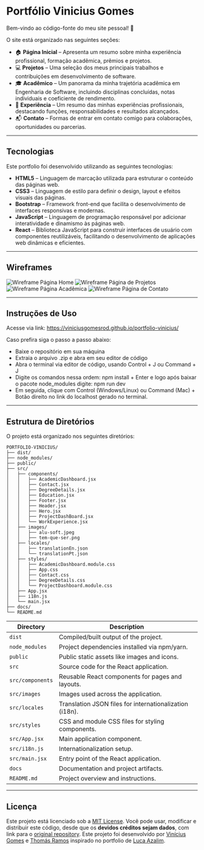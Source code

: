 # Portfólio Vinicius Gomes

Bem-vindo ao código-fonte do meu site pessoal! 👋

O site está organizado nas seguintes seções:

- 🏠 **Página Inicial** – Apresenta um resumo sobre minha experiência profissional, formação acadêmica, prêmios e projetos.
- 💻 **Projetos** – Uma seleção dos meus principais trabalhos e contribuições em desenvolvimento de software.
- 🎓 **Acadêmico** – Um panorama da minha trajetória acadêmica em Engenharia de Software, incluindo disciplinas concluídas, notas individuais e coeficiente de rendimento.
- 💼 **Experiência** – Um resumo das minhas experiências profissionais, destacando funções, responsabilidades e resultados alcançados.
- 📬 **Contato** – Formas de entrar em contato comigo para colaborações, oportunidades ou parcerias.

---

## Tecnologias

Este portfolio foi desenvolvido utilizando as seguintes tecnologias:

- **HTML5** – Linguagem de marcação utilizada para estruturar o conteúdo das páginas web.
- **CSS3** – Linguagem de estilo para definir o design, layout e efeitos visuais das páginas.
- **Bootstrap** – Framework front-end que facilita o desenvolvimento de interfaces responsivas e modernas.
- **JavaScript** – Linguagem de programação responsável por adicionar interatividade e dinamismo às páginas web.
- **React** – Biblioteca JavaScript para construir interfaces de usuário com componentes reutilizáveis, facilitando o desenvolvimento de aplicações web dinâmicas e eficientes.

---

## Wireframes 

![Wireframe Página Home](https://github.com/viniciusgomesrod/portfolio/blob/main/docs/wireframes/wireframe_pagina_home.png)
![Wireframe Página de Projetos](https://github.com/viniciusgomesrod/portfolio/blob/main/docs/wireframes/wireframe_pagina_projetos.png)
![Wireframe Página Acadêmica](https://github.com/viniciusgomesrod/portfolio/blob/main/docs/wireframes/wireframe_pagina_academica.png)
![Wireframe Página de Contato](https://github.com/viniciusgomesrod/portfolio/blob/main/docs/wireframes/wireframe_pagina_contato.png)

---

## Instruções de Uso


Acesse via link: https://viniciusgomesrod.github.io/portfolio-vinicius/ 

Caso prefira siga o passo a passo abaixo:
- Baixe o repositório em sua máquina
- Extraia o arquivo .zip e abra em seu editor de código
- Abra o terminal via editor de código, usando Control + J ou Command + J
- Digite os comandos nessa ordem: npm install + Enter e logo após baixar o pacote node_modules digite: npm run dev
- Em seguida, clique com Control (Windows/Linux) ou Command (Mac) + Botão direito no link do localhost gerado no terminal.

---

## Estrutura de Diretórios

O projeto está organizado nos seguintes diretórios:

```text
PORTFOLIO-VINICIUS/
├── dist/
├── node_modules/
├── public/
├── src/
│   ├── components/
│   │   ├── AcademicDashboard.jsx
│   │   ├── Contact.jsx
│   │   ├── DegreeDetails.jsx
│   │   ├── Education.jsx
│   │   ├── Footer.jsx
│   │   ├── Header.jsx
│   │   ├── Hero.jsx
│   │   ├── ProjectDashBoard.jsx
│   │   └── WorkExperience.jsx
│   ├── images/
│   │   ├── alu-soft.jpeg
│   │   ├── tem-que-ser.png
│   ├── locales/
│   │   ├── translationEn.json
│   │   └── translationPt.json
│   ├── styles/
│   │   ├── AcademicDashboard.module.css
│   │   ├── App.css
│   │   ├── Contact.css
│   │   ├── DegreeDetails.css
│   │   └── ProjectDashboard.module.css
│   ├── App.jsx
│   ├── i18n.js
│   └── main.jsx
├── docs/
└── README.md
```

| Directory              | Description                                             |
| ---------------------- | ------------------------------------------------------- |
| `dist`                 | Compiled/built output of the project.                  |
| `node_modules`         | Project dependencies installed via npm/yarn.           |
| `public`               | Public static assets like images and icons.            |
| `src`                  | Source code for the React application.                 |
| `src/components`       | Reusable React components for pages and layouts.       |
| `src/images`           | Images used across the application.                    |
| `src/locales`          | Translation JSON files for internationalization (i18n).|
| `src/styles`           | CSS and module CSS files for styling components.       |
| `src/App.jsx`          | Main application component.                             |
| `src/i18n.js`          | Internationalization setup.                             |
| `src/main.jsx`         | Entry point of the React application.                  |
| `docs`                 | Documentation and project artifacts.                   |
| `README.md`            | Project overview and instructions.                     |

---

## Licença

Este projeto está licenciado sob a [MIT License](./LICENSE).
Você pode usar, modificar e distribuir este código, desde que os **devidos créditos sejam dados**, com link para o [original repository](https://github.com/viniciusgomesrod/portfolio). 
Este projeto foi desenvolvido por [Vinícius Gomes](https://github.com/viniciusgomesrod) e [Thomás Ramos](https://github.com/Thomasramos02) inspirado no portfolio de [Luca Azalim](https://github.com/lucaazalim).




